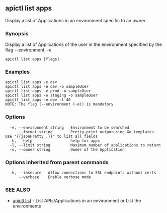 ## apictl list apps

Display a list of Applications in an environment specific to an owner

### Synopsis

Display a list of Applications of the user in the environment specified by the flag --environment, -e

```
apictl list apps [flags]
```

### Examples

```
apictl list apps -e dev 
apictl list apps -e dev -o sampleUser
apictl list apps -e prod -o sampleUser
apictl list apps -e staging -o sampleUser
apictl list apps -e dev -l 40
NOTE: The flag (--environment (-e)) is mandatory
```

### Options

```
  -e, --environment string   Environment to be searched
      --format string        Pretty-print outputusing Go templates. Use "{{jsonPretty .}}" to list all fields
  -h, --help                 help for apps
  -l, --limit string         Maximum number of applications to return
  -o, --owner string         Owner of the Application
```

### Options inherited from parent commands

```
  -k, --insecure   Allow connections to SSL endpoints without certs
      --verbose    Enable verbose mode
```

### SEE ALSO

* [apictl list](apictl_list.md)	 - List APIs/Applications in an environment or List the environments

